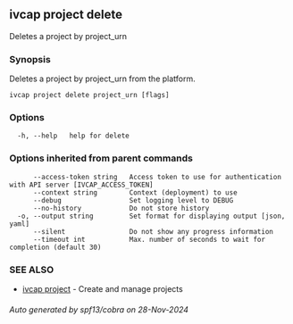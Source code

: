 ## ivcap project delete

Deletes a project by project_urn

### Synopsis

Deletes a project by project_urn from the platform.

```
ivcap project delete project_urn [flags]
```

### Options

```
  -h, --help   help for delete
```

### Options inherited from parent commands

```
      --access-token string   Access token to use for authentication with API server [IVCAP_ACCESS_TOKEN]
      --context string        Context (deployment) to use
      --debug                 Set logging level to DEBUG
      --no-history            Do not store history
  -o, --output string         Set format for displaying output [json, yaml]
      --silent                Do not show any progress information
      --timeout int           Max. number of seconds to wait for completion (default 30)
```

### SEE ALSO

* [ivcap project](ivcap_project.md)	 - Create and manage projects 

###### Auto generated by spf13/cobra on 28-Nov-2024
